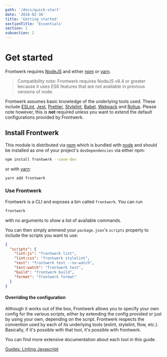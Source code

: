 ```yaml
---
path: '/docs/quick-start'
date: '2018-02-16'
title: 'Getting started'
sectionTitle: 'Essentials'
section: 1
subsection: 2
---
```


# Get started

Frontwerk requires [NodeJS][node] and either [npm][npm] or [yarn][yarn].

> Compatibility note: Frontwerk requires NodeJS v8.4 or greater because it uses ES6 features that are not available in previous versions of node.

Frontwerk assumes basic knowledge of the underlying tools used. These include [ESLint][eslint], [Jest][jest], [Prettier][prettier], [Stylelint][stylelint], [Babel][babel], [Webpack][webpack] and [Rollup][rollup]. Please note however, this is **not** required unless you want to extend the default configurations provided by Frontwerk.

## Install Frontwerk

This module is distributed via [npm][npm] which is bundled with [node][node] and should be installed as one of your project's `devDependencies` via either npm:

```bash
npm install frontwerk --save-dev
```

or with [yarn][yarn]:

```bash
yarn add frontwerk
```

### Use Frontwerk

Frontwerk is a CLI and exposes a bin called `frontwerk`. You can run

```bash
frontwerk
```

with no arguments to show a list of available commands.

You can then simply ammend your `package.json`'s `scripts` property to include the scripts you want to use:

```json
{
  "scripts": {
    "lint:js": "frontwerk lint",
    "lint:css": "frontwerk stylelint",
    "test": "frontwerk test --no-watch",
    "test:watch": "frontwerk test",
    "build": "frontwerk build",
    "format": "frontwerk format"
  }
}
```

#### Overriding the configuration

Although it works out of the box, Frontwerk allows you to specify your own config for the various scripts, either by extending the config provided or just by using your own, depending on the script. Frontwerk respects the convention used by each of its underlying tools (eslint, stylelint, flow, etc.). Basically, if it's possible with that tool, it's possible with frontwerk.

You can find more extensive documentation about each tool in this guide.

[Guides: Linting Javascript][guides-linting]

[npm]: https://www.npmjs.com/
[yarn]: https://yarnpkg.com/
[node]: https://nodejs.org
[eslint]: https://eslint.org/
[jest]: https://facebook.github.io/jest/
[prettier]: https://prettier.io/
[stylelint]: https://stylelint.io/
[babel]: https://babeljs.io/
[webpack]: https://webpack.js.org/
[rollup]: https://rollupjs.org/
[guides-linting]: /docs/code-linting

